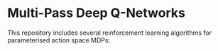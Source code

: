 #  Multi-Pass Deep Q-Networks

This repository includes several reinforcement learning algorithms for parameterised action space MDPs:

